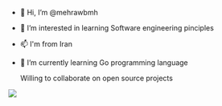 - 👋 Hi, I’m @mehrawbmh
- 👀 I’m interested in learning Software engineering pinciples
- 📫 I'm from Iran
- 🌱 I’m currently learning Go programming language

  Willing to collaborate on open source projects
<!---
mehrawbmh/mehrawbmh is a ✨ special ✨ repository because its `README.md` (this file) appears on your GitHub profile.
You can click the Preview link to take a look at your changes.
--->
![](https://camo.githubusercontent.com/5ddf73ad3a205111cf8c686f687fc216c2946a75005718c8da5b837ad9de78c9/68747470733a2f2f7468756d62732e6766796361742e636f6d2f4576696c4e657874446576696c666973682d736d616c6c2e676966)
